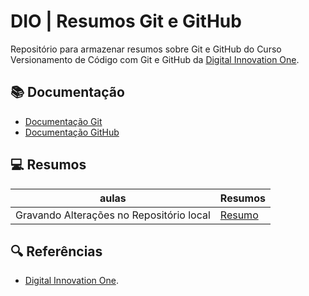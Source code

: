 
# DIO | Resumos Git e GitHub

Repositório para armazenar resumos sobre Git e GitHub do Curso Versionamento de Código com Git e GitHub da [Digital Innovation One](https://www.dio.me/).

## 📚 Documentação 
- [Documentação Git](https://git-scm.com/doc)
- [Documentação GitHub](https://docs.github.com/)

## 💻 Resumos

| aulas | Resumos |
|-------|---------|
| Gravando Alterações no Repositório local | [Resumo]() |

## 🔍 Referências 
- [Digital Innovation One]().
